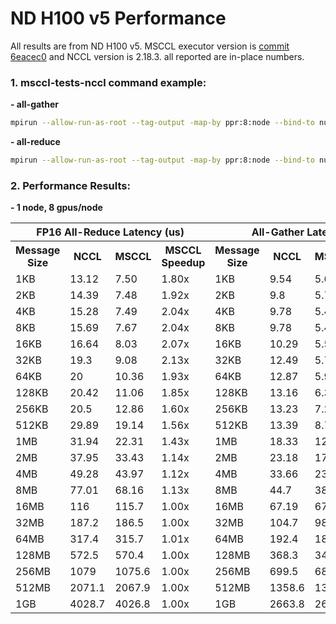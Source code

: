 # ND H100 v5 Performance

All results are from ND H100 v5. MSCCL executor version is [commit 6eacec0](https://github.com/Azure/msccl-executor-nccl/commit/6eacec0ab5a446ba19e9f4d978164f4a5c503534) and NCCL version is 2.18.3. all reported are in-place numbers.

### 1. msccl-tests-nccl command example:

**- all-gather**
```bash
mpirun --allow-run-as-root --tag-output -map-by ppr:8:node --bind-to numa -mca pml ob1 -mca btl ^openib -mca btl_tcp_if_include eth0 -x PATH -x LD_PRELOAD=/path/to/msccl-executor-nccl/build/lib/libnccl.so -x NCCL_IB_PCI_RELAXED_ORDERING=1 -x NCCL_SOCKET_IFNAME=eth0 -x CUDA_DEVICE_ORDER=PCI_BUS_ID -x NCCL_TOPO_FILE=/path/to/ndv5-topo.xml -x NCCL_DEBUG=WARN -x NCCL_MIN_NCHANNELS=32 /path/to/msccl-tests-nccl/build/all_gather_perf -b 1 -e 1G -f 2 -g 1 -c 1 -w 20 -n 1000 -d half -G 1
```
**- all-reduce**
```bash
mpirun --allow-run-as-root --tag-output -map-by ppr:8:node --bind-to numa -mca pml ob1 -mca btl ^openib -mca btl_tcp_if_include eth0 -x PATH -x LD_PRELOAD=/path/to/msccl-executor-nccl/build/lib/libnccl.so -x NCCL_IB_PCI_RELAXED_ORDERING=1 -x NCCL_SOCKET_IFNAME=eth0 -x CUDA_DEVICE_ORDER=PCI_BUS_ID -x NCCL_TOPO_FILE=/path/to/ndv5-topo.xml -x NCCL_DEBUG=WARN -x NCCL_MIN_NCHANNELS=32 /path/to/msccl-tests-nccl/build/all_reduce_perf -b 1 -e 1G -f 2 -g 1 -c 1 -w 20 -n 1000 -d half -G 1
```

### 2. Performance Results:
**- 1 node, 8 gpus/node**
<table>
  <tr>
    <th colspan="4">FP16 All-Reduce Latency (us)</th>
    <th colspan="4">All-Gather Latency (us)</th>
  </tr>
  <tr>
    <th>Message  Size</th>
    <th>NCCL</th>
    <th>MSCCL</th>
    <th>MSCCL Speedup</th>
    <th>Message  Size</th>
    <th>NCCL</th>
    <th>MSCCL</th>
    <th>MSCCL Speedup</th>
  </tr>
  <tr>
    <td>1KB</td>
    <td>13.12</td>
    <td>7.50</td>
    <td>1.80x</td>
    <td>1KB</td>
    <td>9.54</td>
    <td>5.65</td>
    <td>1.69x</td>
  </tr>
  <tr>
    <td>2KB</td>
    <td>14.39</td>
    <td>7.48</td>
    <td>1.92x</td>
    <td>2KB</td>
    <td>9.8</td>
    <td>5.7</td>
    <td>1.72x</td>
  </tr>
  <tr>
    <td>4KB</td>
    <td>15.28</td>
    <td>7.49</td>
    <td>2.04x</td>
    <td>4KB</td>
    <td>9.78</td>
    <td>5.43</td>
    <td>1.80x</td>
  </tr>
  <tr>
    <td>8KB</td>
    <td>15.69</td>
    <td>7.67</td>
    <td>2.04x</td>
    <td>8KB</td>
    <td>9.78</td>
    <td>5.47</td>
    <td>1.81x</td>
  </tr>
  <tr>
    <td>16KB</td>
    <td>16.64</td>
    <td>8.03</td>
    <td>2.07x</td>
    <td>16KB</td>
    <td>10.29</td>
    <td>5.53</td>
    <td>1.86x</td>
  </tr>
  <tr>
    <td>32KB</td>
    <td>19.3</td>
    <td>9.08</td>
    <td>2.13x</td>
    <td>32KB</td>
    <td>12.49</td>
    <td>5.75</td>
    <td>2.17x</td>
  </tr>
  <tr>
    <td>64KB</td>
    <td>20</td>
    <td>10.36</td>
    <td>1.93x</td>
    <td>64KB</td>
    <td>12.87</td>
    <td>5.95</td>
    <td>2.16x</td>
  </tr>
  <tr>
    <td>128KB</td>
    <td>20.42</td>
    <td>11.06</td>
    <td>1.85x</td>
    <td>128KB</td>
    <td>13.16</td>
    <td>6.38</td>
    <td>2.06x</td>
  </tr>
  <tr>
    <td>256KB</td>
    <td>20.5</td>
    <td>12.86</td>
    <td>1.60x</td>
    <td>256KB</td>
    <td>13.23</td>
    <td>7.26</td>
    <td>1.82x</td>
  </tr>
  <tr>
    <td>512KB</td>
    <td>29.89</td>
    <td>19.14</td>
    <td>1.56x</td>
    <td>512KB</td>
    <td>13.39</td>
    <td>8.71</td>
    <td>1.54x</td>
  </tr>
  <tr>
    <td>1MB</td>
    <td>31.94</td>
    <td>22.31</td>
    <td>1.43x</td>
    <td>1MB</td>
    <td>18.33</td>
    <td>12.3</td>
    <td>1.49x</td>
  </tr>
  <tr>
    <td>2MB</td>
    <td>37.95</td>
    <td>33.43</td>
    <td>1.14x</td>
    <td>2MB</td>
    <td>23.18</td>
    <td>17.75</td>
    <td>1.31x</td>
  </tr>
  <tr>
    <td>4MB</td>
    <td>49.28</td>
    <td>43.97</td>
    <td>1.12x</td>
    <td>4MB</td>
    <td>33.66</td>
    <td>23.37</td>
    <td>1.44x</td>
  </tr>
  <tr>
    <td>8MB</td>
    <td>77.01</td>
    <td>68.16</td>
    <td>1.13x</td>
    <td>8MB</td>
    <td>44.7</td>
    <td>38.54</td>
    <td>1.16x</td>
  </tr>
  <tr>
    <td>16MB</td>
    <td>116</td>
    <td>115.7</td>
    <td>1.00x</td>
    <td>16MB</td>
    <td>67.19</td>
    <td>67.16</td>
    <td>1.00x</td>
  </tr>
  <tr>
    <td>32MB</td>
    <td>187.2</td>
    <td>186.5</td>
    <td>1.00x</td>
    <td>32MB</td>
    <td>104.7</td>
    <td>98.4</td>
    <td>1.06x</td>
  </tr>
  <tr>
    <td>64MB</td>
    <td>317.4</td>
    <td>315.7</td>
    <td>1.01x</td>
    <td>64MB</td>
    <td>192.4</td>
    <td>181.9</td>
    <td>1.06x</td>
  </tr>
  <tr>
    <td>128MB</td>
    <td>572.5</td>
    <td>570.4</td>
    <td>1.00x</td>
    <td>128MB</td>
    <td>368.3</td>
    <td>348.4</td>
    <td>1.06x</td>
  </tr>
  <tr>
    <td>256MB</td>
    <td>1079</td>
    <td>1075.6</td>
    <td>1.00x</td>
    <td>256MB</td>
    <td>699.5</td>
    <td>680.7</td>
    <td>1.03x</td>
  </tr>
  <tr>
    <td>512MB</td>
    <td>2071.1</td>
    <td>2067.9</td>
    <td>1.00x</td>
    <td>512MB</td>
    <td>1358.6</td>
    <td>1339.3</td>
    <td>1.01x</td>
  </tr>
  <tr>
    <td>1GB</td>
    <td>4028.7</td>
    <td>4026.8</td>
    <td>1.00x</td>
    <td>1GB</td>
    <td>2663.8</td>
    <td>2633</td>
    <td>1.01x</td>
  </tr>
</table>
